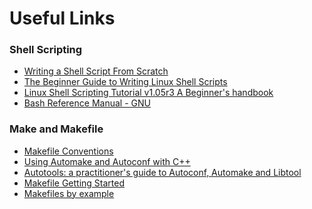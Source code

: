 Useful Links
============

### Shell Scripting
*   [Writing a Shell Script From Scratch](http://net.tutsplus.com/tutorials/tools-and-tips/writing-a-shell-script-from-scratch/)
*   [The Beginner Guide to Writing Linux Shell Scripts](http://www.maketecheasier.com/write-linux-shell-scripts/)
*   [Linux Shell Scripting Tutorial v1.05r3 A Beginner's handbook](http://doc.dev.md/lsst/)
*   [Bash Reference Manual - GNU](http://www.gnu.org/software/bash/manual/bashref.html)

### Make and Makefile
*   [Makefile Conventions](http://www.gnu.org/prep/standards/html_node/Makefile-Conventions.html)
*   [Using Automake and Autoconf with C++](http://www.openismus.com/documents/linux/automake/automake.shtml)
*   [Autotools: a practitioner's guide to Autoconf, Automake and Libtool](http://www.freesoftwaremagazine.com/books/autotools_a_guide_to_autoconf_automake_libtool)
*   [Makefile Getting Started](http://oucsace.cs.ohiou.edu/~bhumphre/makefile.html)
*   [Makefiles by example](http://mrbook.org/tutorials/make/)
